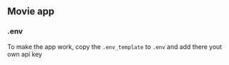 ## Movie app

### .env

To make the app work, copy the `.env_template` to `.env` and add there yout own api key
